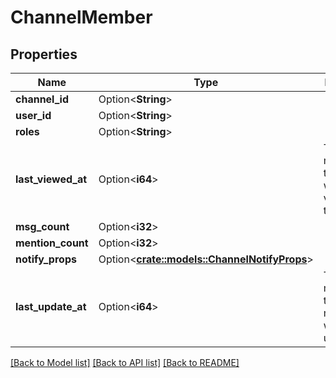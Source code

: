 # ChannelMember

## Properties

Name | Type | Description | Notes
------------ | ------------- | ------------- | -------------
**channel_id** | Option<**String**> |  | [optional]
**user_id** | Option<**String**> |  | [optional]
**roles** | Option<**String**> |  | [optional]
**last_viewed_at** | Option<**i64**> | The time in milliseconds the channel was last viewed by the user | [optional]
**msg_count** | Option<**i32**> |  | [optional]
**mention_count** | Option<**i32**> |  | [optional]
**notify_props** | Option<[**crate::models::ChannelNotifyProps**](ChannelNotifyProps.md)> |  | [optional]
**last_update_at** | Option<**i64**> | The time in milliseconds the channel member was last updated | [optional]

[[Back to Model list]](../README.md#documentation-for-models) [[Back to API list]](../README.md#documentation-for-api-endpoints) [[Back to README]](../README.md)


